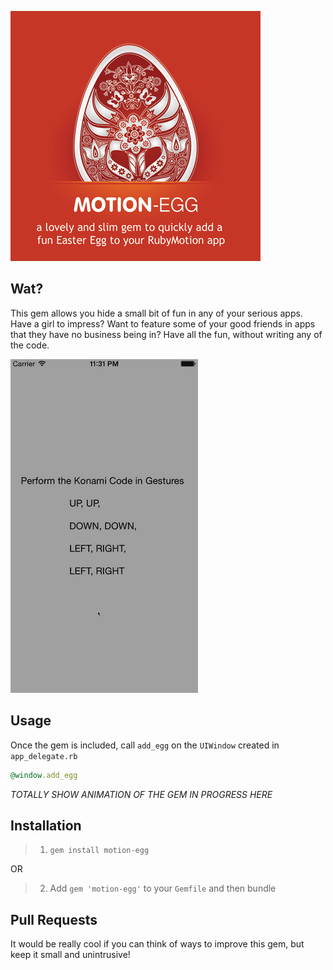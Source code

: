 ![motion-egg-explain](./_art/motion-egg-explain.png)

## Wat?

This gem allows you hide a small bit of fun in any of your serious apps.  Have a girl to impress?  Want to feature some of your good friends in apps that they have no business being in?  Have all the fun, without writing any of the code.

![screen-demo](./_art/motion-egg-screen.gif)

## Usage

Once the gem is included, call `add_egg` on the `UIWindow` created in `app_delegate.rb`

```ruby
@window.add_egg
```

*TOTALLY SHOW ANIMATION OF THE GEM IN PROGRESS HERE*

## Installation

> 1. `gem install motion-egg`

OR

> 2. Add `gem 'motion-egg'` to your `Gemfile` and then bundle

## Pull Requests

It would be really cool if you can think of ways to improve this gem, but keep it small and unintrusive!
